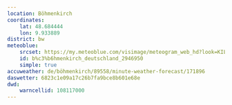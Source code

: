 ```yaml
---
location: Böhmenkirch
coordinates:
    lat: 48.684444
    lon: 9.933889
district: bw
meteoblue:
    srcset: https://my.meteoblue.com/visimage/meteogram_web_hd?look=KILOMETER_PER_HOUR%2CCELSIUS%2CMILLIMETER&apikey=5838a18e295d&temperature=C&windspeed=kmh&precipitationamount=mm&winddirection=3char&city=B%C3%B6hmenkirch&iso2=de&lat=48.683300&lon=9.933330&asl=693&tz=Europe%2FBerlin&lang=de&sig=a28dca9c3b23be9cc8a0d454a7555590
    id: b%c3%b6hmenkirch_deutschland_2946950
    simple: true
accuweather: de/böhmenkirch/89558/minute-weather-forecast/171896
daswetter: 6823c1e09a17c26b7fa9bce8b601e68e
dwd:
    warncellid: 108117000
---
```

